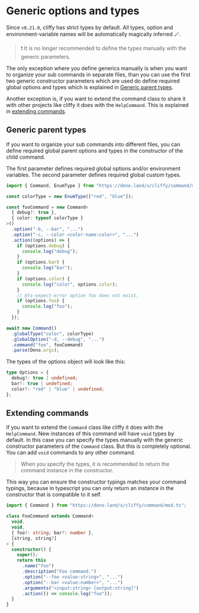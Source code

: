 # Generic options and types

Since `v0.21.0`, cliffy has strict types by default. All types, option and
environment-variable names will be automatically magically inferred 🪄.

> ❗ It is no longer recommended to define the types manually with the generic
> parameters.

The only exception where you define generics manually is when you want to
organize your sub commands in separate files, than you can use the first two
generic constructor parameters which are used do define required global options
and types which is explained in [Generic parent types](#generic-parent-types).

Another exception is, if you want to extend the command class to share it with
other projects like cliffy it does with the `HelpCommand`. This is explained in
[extending commands](#extending-commands).

## Generic parent types

If you want to organize your sub commands into different files, you can define
required global parent options and types in the constructor of the child
command.

The first parameter defines required global options and/or environment
variables. The second parameter defines required global custom types.

```typescript
import { Command, EnumType } from "https://deno.land/x/cliffy/command/mod.ts";

const colorType = new EnumType(["red", "blue"]);

const fooCommand = new Command<
  { debug?: true },
  { color: typeof colorType }
>()
  .option("-b, --bar", "...")
  .option("-c, --color <color-name:color>", "...")
  .action((options) => {
    if (options.debug) {
      console.log("debug");
    }
    if (options.bar) {
      console.log("bar");
    }
    if (options.color) {
      console.log("color", options.color);
    }
    // @ts-expect-error option foo does not exist.
    if (options.foo) {
      console.log("foo");
    }
  });

await new Command()
  .globalType("color", colorType)
  .globalOption("-d, --debug", "...")
  .command("foo", fooCommand)
  .parse(Deno.args);
```

The types of the options object will look like this:

```ts
type Options = {
  debug?: true | undefined;
  bar?: true | undefined;
  color?: "red" | "blue" | undefined;
};
```

## Extending commands

If you want to extend the `Command` class like cliffy it does with the
`HelpCommand`. New instances of this command will have `void` types by default.
In this case you can specify the types manually with the generic constructor
parameters of the `Command` class. But this is completely optional. You can add
`void` commands to any other command.

> When you specify the types, it is recommended to return the command instance
> in the constructor.

This way you can ensure the constructor typings matches your command typings,
because in typescript you can only return an instance in the constructor that is
compatible to it self.

```ts
import { Command } from "https://deno.land/x/cliffy/command/mod.ts";

class FooCommand extends Command<
  void,
  void,
  { foo?: string; bar?: number },
  [string, string?]
> {
  constructor() {
    super();
    return this
      .name("foo")
      .description("Foo command.")
      .option("--foo <value:string>", "...")
      .option("--bar <value:number>", "...")
      .arguments("<input:string> [output:string]")
      .action(() => console.log("foo"));
  }
}
```
